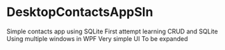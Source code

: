 # DesktopContactsAppSln
Simple contacts app using SQLite
First attempt learning CRUD and SQLite 
Using multiple windows in WPF
Very simple UI
To be expanded
